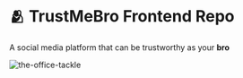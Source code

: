 # 🫂 TrustMeBro Frontend Repo

A social media platform that can be trustworthy as your **bro**

![the-office-tackle](https://user-images.githubusercontent.com/44605554/175826567-2da7e054-a0ba-4f34-b81e-1592e555e630.gif)
